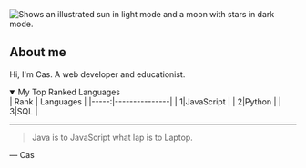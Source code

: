 <picture>
  <source media="(prefers-color-scheme: dark)" srcset="[https://user-images.githubusercontent.com/25423296/163456776-7f95b81a-f1ed-45f7-b7ab-8fa810d529fa.png](https://live.staticflickr.com/65535/52929701919_b6ced0243a_q.jpg)">
  <source media="(prefers-color-scheme: light)" srcset="https://user-images.githubusercontent.com/25423296/163456779-a8556205-d0a5-45e2-ac17-42d089e3c3f8.png">
  <img alt="Shows an illustrated sun in light mode and a moon with stars in dark mode." src="https://user-images.githubusercontent.com/25423296/163456779-a8556205-d0a5-45e2-ac17-42d089e3c3f8.png">
</picture>


## About me

<!-- TO DO: change the profile picture -->
Hi, I'm Cas. A web developer and educationist.

<details open>
  <summary>My Top Ranked Languages</summary>
| Rank | Languages |
|-----:|---------------|
|     1|JavaScript     |
|     2|Python         |
|     3|SQL            |
</details>


---
> Java is to JavaScript what lap is to Laptop.

— Cas
